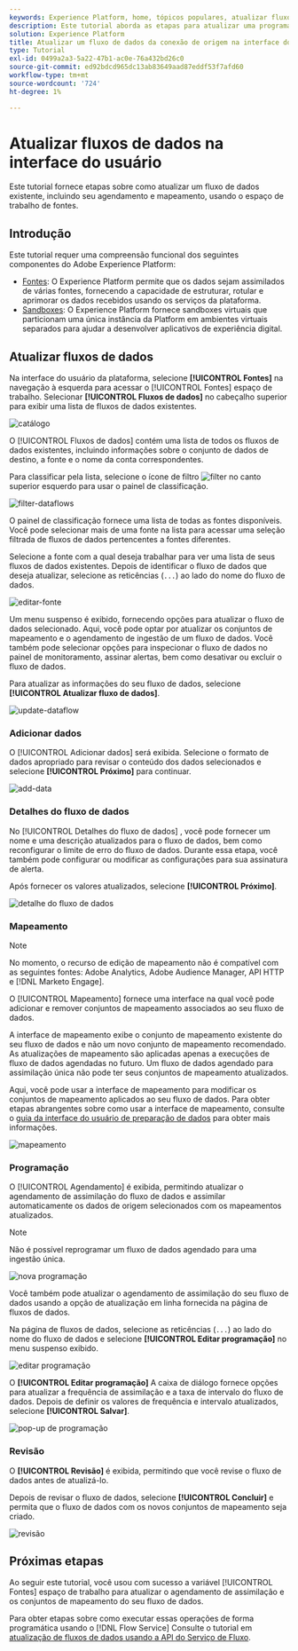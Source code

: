 ```yaml
---
keywords: Experience Platform, home, tópicos populares, atualizar fluxos de dados, editar programação
description: Este tutorial aborda as etapas para atualizar uma programação de fluxo de dados, incluindo sua frequência de assimilação e taxa de intervalo, usando a área de trabalho Fontes .
solution: Experience Platform
title: Atualizar um fluxo de dados da conexão de origem na interface do usuário
type: Tutorial
exl-id: 0499a2a3-5a22-47b1-ac0e-76a432bd26c0
source-git-commit: ed92bdcd965dc13ab83649aad87eddf53f7afd60
workflow-type: tm+mt
source-wordcount: '724'
ht-degree: 1%

---
```


# Atualizar fluxos de dados na interface do usuário

Este tutorial fornece etapas sobre como atualizar um fluxo de dados existente, incluindo seu agendamento e mapeamento, usando o espaço de trabalho de fontes.

## Introdução

Este tutorial requer uma compreensão funcional dos seguintes componentes do Adobe Experience Platform:

* [Fontes](../../home.md): O Experience Platform permite que os dados sejam assimilados de várias fontes, fornecendo a capacidade de estruturar, rotular e aprimorar os dados recebidos usando os serviços da plataforma.
* [Sandboxes](../../../sandboxes/home.md): O Experience Platform fornece sandboxes virtuais que particionam uma única instância da Platform em ambientes virtuais separados para ajudar a desenvolver aplicativos de experiência digital.

## Atualizar fluxos de dados

Na interface do usuário da plataforma, selecione **[!UICONTROL Fontes]** na navegação à esquerda para acessar o [!UICONTROL Fontes] espaço de trabalho. Selecionar **[!UICONTROL Fluxos de dados]** no cabeçalho superior para exibir uma lista de fluxos de dados existentes.

![catálogo](../../images/tutorials/update-dataflows/catalog.png)

O [!UICONTROL Fluxos de dados] contém uma lista de todos os fluxos de dados existentes, incluindo informações sobre o conjunto de dados de destino, a fonte e o nome da conta correspondentes.

Para classificar pela lista, selecione o ícone de filtro ![filter](../../images/tutorials/update/filter.png) no canto superior esquerdo para usar o painel de classificação.

![filter-dataflows](../../images/tutorials/update-dataflows/filter-dataflows.png)

O painel de classificação fornece uma lista de todas as fontes disponíveis. Você pode selecionar mais de uma fonte na lista para acessar uma seleção filtrada de fluxos de dados pertencentes a fontes diferentes.

Selecione a fonte com a qual deseja trabalhar para ver uma lista de seus fluxos de dados existentes. Depois de identificar o fluxo de dados que deseja atualizar, selecione as reticências (`...`) ao lado do nome do fluxo de dados.

![editar-fonte](../../images/tutorials/update-dataflows/edit-source.png)

Um menu suspenso é exibido, fornecendo opções para atualizar o fluxo de dados selecionado. Aqui, você pode optar por atualizar os conjuntos de mapeamento e o agendamento de ingestão de um fluxo de dados. Você também pode selecionar opções para inspecionar o fluxo de dados no painel de monitoramento, assinar alertas, bem como desativar ou excluir o fluxo de dados.

Para atualizar as informações do seu fluxo de dados, selecione **[!UICONTROL Atualizar fluxo de dados]**.

![update-dataflow](../../images/tutorials/update-dataflows/update-dataflow.png)

### Adicionar dados

O [!UICONTROL Adicionar dados] será exibida. Selecione o formato de dados apropriado para revisar o conteúdo dos dados selecionados e selecione **[!UICONTROL Próximo]** para continuar.

![add-data](../../images/tutorials/update-dataflows/add-data.png)

### Detalhes do fluxo de dados

No [!UICONTROL Detalhes do fluxo de dados] , você pode fornecer um nome e uma descrição atualizados para o fluxo de dados, bem como reconfigurar o limite de erro do fluxo de dados. Durante essa etapa, você também pode configurar ou modificar as configurações para sua assinatura de alerta.

Após fornecer os valores atualizados, selecione **[!UICONTROL Próximo]**.

![detalhe do fluxo de dados](../../images/tutorials/update-dataflows/dataflow-detail.png)

### Mapeamento

>[!NOTE]
>
>No momento, o recurso de edição de mapeamento não é compatível com as seguintes fontes: Adobe Analytics, Adobe Audience Manager, API HTTP e [!DNL Marketo Engage].

O [!UICONTROL Mapeamento] fornece uma interface na qual você pode adicionar e remover conjuntos de mapeamento associados ao seu fluxo de dados.

A interface de mapeamento exibe o conjunto de mapeamento existente do seu fluxo de dados e não um novo conjunto de mapeamento recomendado. As atualizações de mapeamento são aplicadas apenas a execuções de fluxo de dados agendadas no futuro. Um fluxo de dados agendado para assimilação única não pode ter seus conjuntos de mapeamento atualizados.

Aqui, você pode usar a interface de mapeamento para modificar os conjuntos de mapeamento aplicados ao seu fluxo de dados. Para obter etapas abrangentes sobre como usar a interface de mapeamento, consulte o [guia da interface do usuário de preparação de dados](../../../data-prep/ui/mapping.md) para obter mais informações.

![mapeamento](../../images/tutorials/update-dataflows/mapping.png)

### Programação

O [!UICONTROL Agendamento] é exibida, permitindo atualizar o agendamento de assimilação do fluxo de dados e assimilar automaticamente os dados de origem selecionados com os mapeamentos atualizados.

>[!NOTE]
>
>Não é possível reprogramar um fluxo de dados agendado para uma ingestão única.

![nova programação](../../images/tutorials/update-dataflows/new-schedule.png)

Você também pode atualizar o agendamento de assimilação do seu fluxo de dados usando a opção de atualização em linha fornecida na página de fluxos de dados.

Na página de fluxos de dados, selecione as reticências (`...`) ao lado do nome do fluxo de dados e selecione **[!UICONTROL Editar programação]** no menu suspenso exibido.

![editar programação](../../images/tutorials/update-dataflows/edit-schedule.png)

O **[!UICONTROL Editar programação]** A caixa de diálogo fornece opções para atualizar a frequência de assimilação e a taxa de intervalo do fluxo de dados. Depois de definir os valores de frequência e intervalo atualizados, selecione **[!UICONTROL Salvar]**.

![pop-up de programação](../../images/tutorials/update-dataflows/schedule-pop-up.png)

### Revisão

O **[!UICONTROL Revisão]** é exibida, permitindo que você revise o fluxo de dados antes de atualizá-lo.

Depois de revisar o fluxo de dados, selecione **[!UICONTROL Concluir]** e permita que o fluxo de dados com os novos conjuntos de mapeamento seja criado.

![revisão](../../images/tutorials/update-dataflows/review.png)

## Próximas etapas

Ao seguir este tutorial, você usou com sucesso a variável [!UICONTROL Fontes] espaço de trabalho para atualizar o agendamento de assimilação e os conjuntos de mapeamento do seu fluxo de dados.

Para obter etapas sobre como executar essas operações de forma programática usando o [!DNL Flow Service] Consulte o tutorial em [atualização de fluxos de dados usando a API do Serviço de Fluxo](../../tutorials/api/update-dataflows.md).
